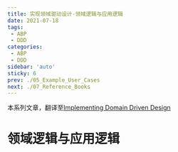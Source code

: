 ```yaml
---
title: 实现领域驱动设计-领域逻辑与应用逻辑
date: 2021-07-18
tags:
 - ABP
 - DDD
categories:
 - ABP
 - DDD
sidebar: 'auto'
sticky: 6
prev: ./05_Example_User_Cases
next: ./07_Reference_Books
---
```


本系列文章，翻译至[Implementing Domain Driven Design](https://abp.io/books/implementing-domain-driven-design)
<!-- more -->

# 领域逻辑与应用逻辑

